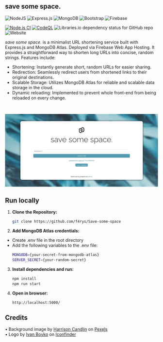 

## save some space.

![NodeJS](https://img.shields.io/badge/node.js-6DA55F?style=for-the-badge&logo=node.js&logoColor=white) ![Express.js](https://img.shields.io/badge/express.js-%23404d59.svg?style=for-the-badge&logo=express&logoColor=%2361DAFB) ![MongoDB](https://img.shields.io/badge/MongoDB-%234ea94b.svg?style=for-the-badge&logo=mongodb&logoColor=white) ![Bootstrap](https://img.shields.io/badge/bootstrap-%238511FA.svg?style=for-the-badge&logo=bootstrap&logoColor=white) ![Firebase](https://img.shields.io/badge/firebase-%23039BE5.svg?style=for-the-badge&logo=firebase)

[![Node.js CI](https://github.com/f4rys/Save-some-space/actions/workflows/node.js.yml/badge.svg)](https://github.com/f4rys/Save-some-space/actions/workflows/node.js.yml) [![CodeQL](https://github.com/f4rys/Save-some-space/actions/workflows/codeql.yml/badge.svg)](https://github.com/f4rys/Save-some-space/actions/workflows/codeql.yml) ![Libraries.io dependency status for GitHub repo](https://img.shields.io/librariesio/github/f4rys/Save-some-space) ![Website](https://img.shields.io/website?url=https%3A%2F%2Fsavesome.space%2F)

*save some space.* is a minimalist URL shortening service built with Express.js and MongoDB Atlas. Deployed via Firebase Web App Hosting. It provides a straightforward way to shorten long URLs into concise, random strings. Features include:

- Shortening: Instantly generate short, random URLs for easier sharing.
- Redirection: Seamlessly redirect users from shortened links to their original destinations.
- Scalable Storage: Utilizes MongoDB Atlas for reliable and scalable data storage in the cloud.
- Dynamic reloading: Implemented to prevent whole front-end from being reloaded on every change.

</br>

![screenshot](screenshot.jpg)

## Run locally

1. **Clone the Repository:**
   ```bash
   git clone https://github.com/f4rys/Save-some-space

2. **Add MongoDB Atlas credentials:**
  - Create .env file in the root directory
  - Add the following variables to the .env file:
    ```bash
    MONGODB={your-secret-from-mongodb-atlas}
    SERVER_SECRET={your-random-secret}
3. **Install dependencies and run:**
   ```bash
   npm install
   npm run start
4. **Open in browser:**
   ```bash
   http://localhost:5000/
   ```

## Credits
<div>• Background image by <a href="https://www.pexels.com/@harrison-candlin-1279336/">Harrison Candlin</a> on <a href="https://www.pexels.com/photo/close-up-photo-of-blue-background-2441454/">Pexels</a></div>
<div>• Logo by <a href="https://www.iconfinder.com/visualpharm">Ivan Boyko</a> on <a href="https://www.iconfinder.com/icons/309055/link_chain_connection_url_hyperlink_icon">Iconfinder</a></div>
